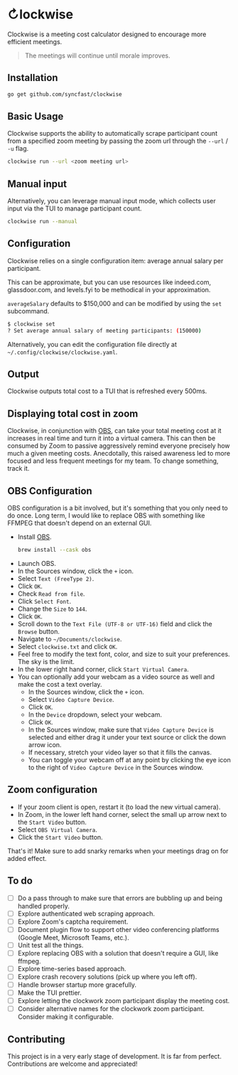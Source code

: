 # &orarr;lockwise

Clockwise is a meeting cost calculator designed to encourage more efficient
meetings. 

> The meetings will continue until morale improves.

## Installation
```bash
go get github.com/syncfast/clockwise
```

## Basic Usage
Clockwise supports the ability to automatically scrape participant count from a
specified zoom meeting by passing the zoom url through the `--url` / `-u` flag. 

```bash
clockwise run --url <zoom meeting url>
```

## Manual input
Alternatively, you can leverage manual input mode, which collects user input via
the TUI to manage participant count.

```bash
clockwise run --manual
```

## Configuration
Clockwise relies on a single configuration item: average annual salary per
participant.

This can be approximate, but you can use resources like indeed.com,
glassdoor.com, and levels.fyi to be methodical in your approximation.

`averageSalary` defaults to $150,000 and can be modified by using the `set` subcommand.

```bash
$ clockwise set
? Set average annual salary of meeting participants: (150000) 
```

Alternatively, you can edit the configuration file directly at
`~/.config/clockwise/clockwise.yaml`.


## Output
Clockwise outputs total cost to a TUI that is refreshed every 500ms.

## Displaying total cost in zoom
Clockwise, in conjunction with [OBS](https://obsproject.com/), can take your
total meeting cost at it increases in real time and turn it into a virtual
camera. This can then be consumed by Zoom to passive aggressively remind
everyone precisely how much a given meeting costs. Anecdotally, this raised
awareness led to more focused and less frequent meetings for my team. To change
something, track it. 

## OBS Configuration
OBS configuration is a bit involved, but it's something that you only need to do
once. Long term, I would like to replace OBS with something like FFMPEG that
doesn't depend on an external GUI.

- Install [OBS](https://obsproject.com/).
    ```bash
    brew install --cask obs
    ```
- Launch OBS.
- In the Sources window, click the `+` icon. 
- Select `Text (FreeType 2)`.
- Click `OK`.
- Check `Read from file`.
- Click `Select Font`.
- Change the `Size` to `144`.
- Click `OK`.
- Scroll down to the `Text File (UTF-8 or UTF-16)` field and click the `Browse`
  button.
- Navigate to `~/Documents/clockwise`.
- Select `clockwise.txt` and click `OK`. 
- Feel free to modify the text font, color, and size to suit your preferences.
  The sky is the limit.
- In the lower right hand corner, click `Start Virtual Camera`. 
- You can optionally add your webcam as a video source as well and make the
  cost a text overlay.
  - In the Sources window, click the `+` icon.
  - Select `Video Capture Device`.
  - Click `OK`.
  - In the `Device` dropdown, select your webcam. 
  - Click `OK`.
  - In the Sources window, make sure that `Video Capture Device` is selected and
    either drag it under your text source or click the down arrow icon.
  - If necessary, stretch your video layer so that it fills the canvas.
  - You can toggle your webcam off at any point by clicking the eye icon to the
    right of `Video Capture Device` in the Sources window.

## Zoom configuration
- If your zoom client is open, restart it (to load the new virtual camera).
- In Zoom, in the lower left hand corner, select the small up arrow next to the
  `Start Video` button.
- Select `OBS Virtual Camera`.
- Click the `Start Video` button. 

That's it! Make sure to add snarky remarks when your meetings drag on for added
effect.

## To do
- [ ] Do a pass through to make sure that errors are bubbling up and being handled properly.
- [ ] Explore authenticated web scraping approach.
- [ ] Explore Zoom's captcha requirement.
- [ ] Document plugin flow to support other video conferencing platforms (Google
  Meet, Microsoft Teams, etc.).
- [ ] Unit test all the things.
- [ ] Explore replacing OBS with a solution that doesn't require a GUI, like
  ffmpeg. 
- [ ] Explore time-series based approach.
- [ ] Explore crash recovery solutions (pick up where you left off). 
- [ ] Handle browser startup more gracefully. 
- [ ] Make the TUI prettier.
- [ ] Explore letting the clockwork zoom participant display the meeting cost. 
- [ ] Consider alternative names for the clockwork zoom participant. Consider making it configurable. 

## Contributing
This project is in a very early stage of development. It is far from perfect.
Contributions are welcome and appreciated!